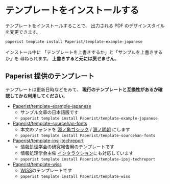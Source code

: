 # テンプレートをインストールする

テンプレートをインストールすることで、
出力される PDF のデザインスタイルを変更できます。

```bash
paperist template install Paperist/template-example-japanese
```

インストール中に
「テンプレートを上書きするか」と「サンプルを上書きするか」を
尋ねられます。
**上書きすると元には戻せません**。

## Paperist 提供のテンプレート

テンプレートは更新日時などをみて、
**現行のテンプレートと互換性があるか確認してから利用してください**。

- [Paperist/template-example-japanese]
  - サンプル文章の日本語版です
  - `paperist template install Paperist/template-example-japanese`
- [Paperist/template-sourcehan-fonts]
  - 本文のフォントを [源ノ角ゴシック] / [源ノ明朝] にします
  - `paperist template install Paperist/template-sourcehan-fonts`
- [Paperist/template-ipsj-techreport]
  - [情報処理学会]の研究報告用のテンプレートです
  - 情報処理学会主催 [インタラクション]にも対応しています
  - `paperist template install Paperist/template-ipsj-techreport`
- [Paperist/template-wiss]
  - [WISS]のテンプレートです
  - `paperist template install Paperist/template-wiss`

[源ノ角ゴシック]: https://typekit.com/fonts/source-han-sans-japanese
[源ノ明朝]: https://typekit.com/fonts/source-han-serif-japanese
[情報処理学会]: http://www.ipsj.or.jp/journal/submit/style.html
[インタラクション]: http://www.interaction-ipsj.org
[WISS]: http://www.wiss.org/

[Paperist/template-example-japanese]: https://github.com/Paperist/template-example-japanese
[Paperist/template-ipsj-techreport]: https://github.com/Paperist/template-ipsj-techreport
[Paperist/template-sourcehan-fonts]: https://github.com/Paperist/template-sourcehan-fonts
[Paperist/template-wiss]: https://github.com/Paperist/template-wiss
